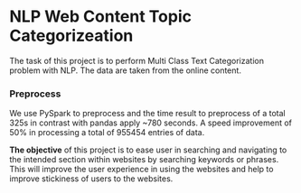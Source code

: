 # NLP Web Content Topic Categorizeation

The task of this project is to perform Multi Class Text Categorization problem with NLP. The data are taken from the online content. 

### Preprocess

We use PySpark to preprocess and the time result to preprocess of a total 325s in contrast with pandas apply ~780 seconds. A speed improvement of 50% in processing a total of 955454 entries of data.

**The objective** of this project is to ease user in searching and navigating to the intended section within websites by searching keywords or phrases. This will improve the user experience in using the websites and help to improve stickiness of users to the websites.
